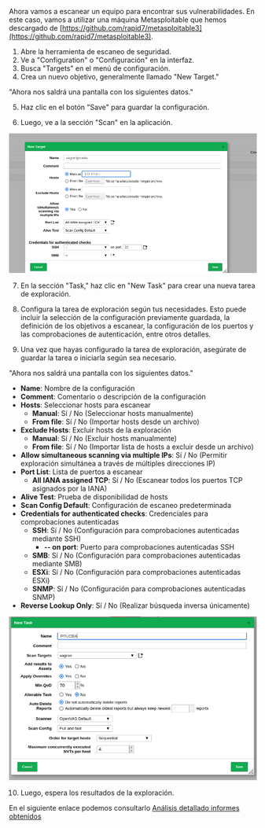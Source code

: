 Ahora vamos a escanear un equipo para encontrar sus vulnerabilidades.
 En este caso, vamos a utilizar una máquina Metasploitable que hemos descargado de
 [https://github.com/rapid7/metasploitable3](https://github.com/rapid7/metasploitable3).

1. Abre la herramienta de escaneo de seguridad.
2. Ve a "Configuration" o "Configuración" en la interfaz.
3. Busca "Targets" en el menú de configuración.
4. Crea un nuevo objetivo, generalmente llamado "New Target."

"Ahora nos saldrá una pantalla con los siguientes datos."

5. Haz clic en el botón "Save" para guardar la configuración.

6. Luego, ve a la sección "Scan" en la aplicación.

<img src="img/Captura desde 2023-10-09 13-04-57.png" width="1200">

7. En la sección "Task," haz clic en "New Task" para crear una nueva tarea de exploración.

8. Configura la tarea de exploración según tus necesidades. Esto puede incluir la selección de la configuración previamente guardada, la definición de los objetivos a escanear, la configuración de los puertos y las comprobaciones de autenticación, entre otros detalles.

9. Una vez que hayas configurado la tarea de exploración, asegúrate de guardar la tarea o iniciarla según sea necesario.

"Ahora nos saldrá una pantalla con los siguientes datos."

- **Name**: Nombre de la configuración
- **Comment**: Comentario o descripción de la configuración
- **Hosts**: Seleccionar hosts para escanear
  - **Manual**: Sí / No (Seleccionar hosts manualmente)
  - **From file**: Sí / No (Importar hosts desde un archivo)
- **Exclude Hosts**: Excluir hosts de la exploración
  - **Manual**: Sí / No (Excluir hosts manualmente)
  - **From file**: Sí / No (Importar lista de hosts a excluir desde un archivo)
- **Allow simultaneous scanning via multiple IPs**: Sí / No (Permitir exploración simultánea a través de múltiples direcciones IP)
- **Port List**: Lista de puertos a escanear
  - **All IANA assigned TCP**: Sí / No (Escanear todos los puertos TCP asignados por la IANA)
- **Alive Test**: Prueba de disponibilidad de hosts
- **Scan Config Default**: Configuración de escaneo predeterminada
- **Credentials for authenticated checks**: Credenciales para comprobaciones autenticadas
  - **SSH**: Sí / No (Configuración para comprobaciones autenticadas mediante SSH)
    - **-- on port**: Puerto para comprobaciones autenticadas SSH
  - **SMB**: Sí / No (Configuración para comprobaciones autenticadas mediante SMB)
  - **ESXi**: Sí / No (Configuración para comprobaciones autenticadas ESXi)
  - **SNMP**: Sí / No (Configuración para comprobaciones autenticadas SNMP)
- **Reverse Lookup Only**: Sí / No (Realizar búsqueda inversa únicamente)

<img src="img/taskvagrant.png" width="1200">

10. Luego, espera los resultados de la exploración.


En el siguiente enlace podemos consultarlo [Análisis detallado informes obtenidos](https://github.com/javierasping/Practica2_SAD/blob/main/Escaneres%20de%20vulnerabilidades/An%C3%A1lisis%20detallado%20informes%20obtenidos.md) 



